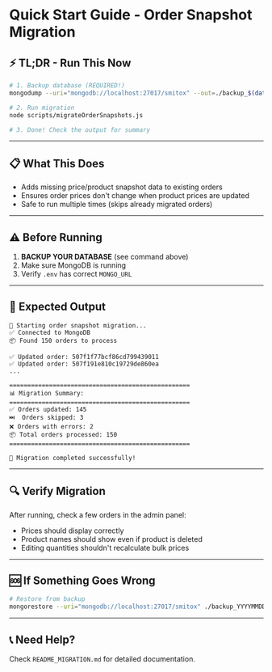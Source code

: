 # Quick Start Guide - Order Snapshot Migration

## ⚡ TL;DR - Run This Now

```bash
# 1. Backup database (REQUIRED!)
mongodump --uri="mongodb://localhost:27017/smitox" --out=./backup_$(date +%Y%m%d_%H%M%S)

# 2. Run migration
node scripts/migrateOrderSnapshots.js

# 3. Done! Check the output for summary
```

---

## 📋 What This Does

- Adds missing price/product snapshot data to existing orders
- Ensures order prices don't change when product prices are updated
- Safe to run multiple times (skips already migrated orders)

---

## ⚠️ Before Running

1. **BACKUP YOUR DATABASE** (see command above)
2. Make sure MongoDB is running
3. Verify `.env` has correct `MONGO_URL`

---

## 🎯 Expected Output

```
🚀 Starting order snapshot migration...
✅ Connected to MongoDB
📦 Found 150 orders to process

✅ Updated order: 507f1f77bcf86cd799439011
✅ Updated order: 507f191e810c19729de860ea
...

==================================================
📊 Migration Summary:
==================================================
✅ Orders updated: 145
⏭️  Orders skipped: 3
❌ Orders with errors: 2
📦 Total orders processed: 150
==================================================

🎉 Migration completed successfully!
```

---

## 🔍 Verify Migration

After running, check a few orders in the admin panel:
- Prices should display correctly
- Product names should show even if product is deleted
- Editing quantities shouldn't recalculate bulk prices

---

## 🆘 If Something Goes Wrong

```bash
# Restore from backup
mongorestore --uri="mongodb://localhost:27017/smitox" ./backup_YYYYMMDD_HHMMSS
```

---

## 📞 Need Help?

Check `README_MIGRATION.md` for detailed documentation.
